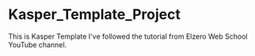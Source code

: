 # Kasper_Template_Project
This is Kasper Template
I've followed the tutorial from Elzero Web School YouTube channel.
